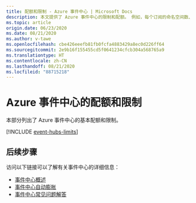 ```yaml
---
title: 配额和限制 - Azure 事件中心 | Microsoft Docs
description: 本文提供了 Azure 事件中心的限制和配额。 例如，每个订阅的命名空间数、每个命名空间的事件中心数。
ms.topic: article
origin.date: 06/23/2020
ms.date: 08/21/2020
ms.author: v-tawe
ms.openlocfilehash: cbe426eeefb81fb0fcfa4883429a8ec0d226ff64
ms.sourcegitcommit: 2e9b16f155455cd5f0641234cfcb304a568765a9
ms.translationtype: HT
ms.contentlocale: zh-CN
ms.lasthandoff: 08/21/2020
ms.locfileid: "88715218"
---
```

# <a name="azure-event-hubs-quotas-and-limits"></a>Azure 事件中心的配额和限制

本部分列出了 Azure 事件中心的基本配额和限制。

[!INCLUDE [event-hubs-limits](../../includes/event-hubs-limits.md)]

## <a name="next-steps"></a>后续步骤

访问以下链接可以了解有关事件中心的详细信息：

* [事件中心概述](./event-hubs-about.md)
* [事件中心自动膨胀](event-hubs-auto-inflate.md)
* [事件中心常见问题解答](event-hubs-faq.md)
